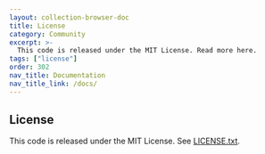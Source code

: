 ```yaml
---
layout: collection-browser-doc
title: License
category: Community
excerpt: >-
  This code is released under the MIT License. Read more here.
tags: ["license"]
order: 302
nav_title: Documentation
nav_title_link: /docs/
---
```


## License

This code is released under the MIT License. See [LICENSE.txt](https://github.com/gruntwork-io/terragrunt/blob/master/LICENSE.txt).
